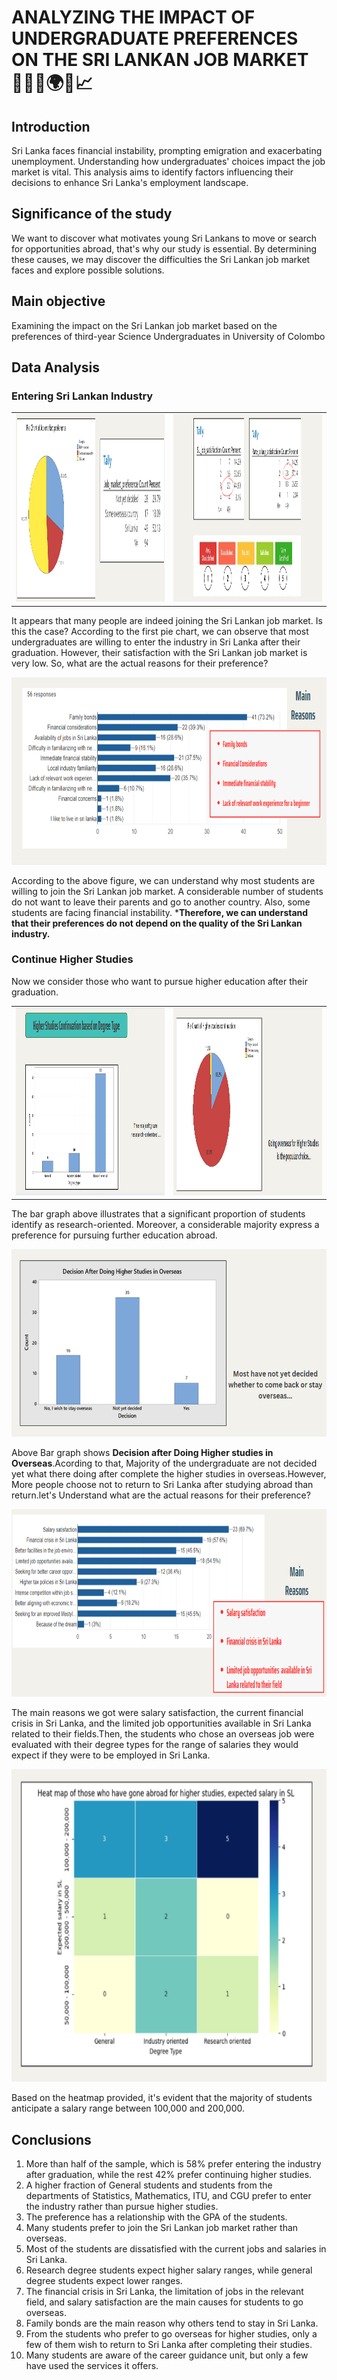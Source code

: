 
# ANALYZING THE  IMPACT OF  UNDERGRADUATE PREFERENCES  ON THE SRI LANKAN  JOB MARKET 👨🏻‍🎓🌍💼📈


## Introduction
  
Sri Lanka faces financial instability, prompting emigration and exacerbating unemployment. Understanding how undergraduates' choices impact the job market is vital. This analysis aims to identify factors influencing their decisions to enhance Sri Lanka's employment landscape.

## Significance of the study


We want to discover what motivates young Sri Lankans to move or search for opportunities abroad, that's why our study is essential. By determining these causes, we may discover the difficulties the Sri Lankan job market faces and explore possible solutions.


## Main objective

Examining the impact on the Sri Lankan job market based on the preferences of third-year Science Undergraduates in University of Colombo

## Data Analysis
   ### Entering Sri Lankan Industry
<table>
  <tr>
    <td ><img src="Images/sl_industry_1.png" width=750 height=300></td>
    <td><img src="Images/sl_industry2.png" width=750 height=300></td>  
  </tr>
</table>  

It appears that many people are indeed joining the Sri Lankan job market. Is this the case? According to the first pie chart, we can observe that most undergraduates are willing to enter the industry in Sri Lanka after their graduation. However, their satisfaction with the Sri Lankan job market is very low. So, what are the actual reasons for their preference?

<img src="Images/sl_reasons.png" width=1000 height=300>

According to the above figure, we can understand why most students are willing to join the Sri Lankan job market. A considerable number of students do not want to leave their parents and go to another country. Also, some students are facing financial instability. *****Therefore, we can understand that their preferences do not depend on the quality of the Sri Lankan industry.****

   ### Continue Higher Studies


  Now we consider those who want to pursue higher education after their graduation.
   
  <table>
  <tr>
    <td ><img src="Images/higherst_1.png" width=750 height=300></td>
    <td><img src="Images/higherst_2.png" width=750 height=300></td>  
  </tr>
</table>  
The bar graph above illustrates that a significant proportion of students identify as research-oriented. Moreover, a considerable majority express a preference for pursuing further education abroad.

<p align="center">
  <img src="Images/higherst_3.png" width="750" height="300">
</p>

Above Bar graph shows **Decision after Doing Higher studies in Overseas**.Acording to that, Majority of the undergraduate are not decided yet what there doing after complete the higher studies in overseas.However, More people choose not to return to Sri Lanka after studying abroad than return.let's Understand what are the actual reasons for their preference?

<img src="Images/higherst_4.png" width=1000 height=300>

The main reasons we got were salary satisfaction, the current financial crisis in Sri Lanka, and the limited job opportunities available in Sri Lanka related to their fields.Then, the students who chose an overseas job were evaluated with their degree types for the range of salaries they would expect if they were to be employed in Sri Lanka.

<p align="center">
  <img src="Images/highersd_5.png" width="700" height="500">
</p>

Based on the heatmap provided, it's evident that the majority of students anticipate a salary range between 100,000 and 200,000.






## Conclusions
  1. More than half of the sample, which is 58% prefer entering the industry after graduation, while the rest 42% prefer continuing higher studies.
  2. A higher fraction of General students and students from the departments of Statistics, Mathematics, ITU, and CGU prefer to enter the industry rather than pursue higher studies.
  3. The preference has a relationship with the GPA of the students.
  4. Many students prefer to join the Sri Lankan job market rather than overseas.
  5. Most of the students are dissatisfied with the current jobs and salaries in Sri Lanka.
  6. Research degree students expect higher salary ranges, while general degree students expect lower ranges.
  7. The financial crisis in Sri Lanka, the limitation of jobs in the relevant field, and salary satisfaction are the main causes for students to go overseas.
  8. Family bonds are the main reason why others tend to stay in Sri Lanka.
  9. From the students who prefer to go overseas for higher studies, only a few of them wish to return to Sri Lanka after completing their studies.
  10. Many students are aware of the career guidance unit, but only a few have used the services it offers.
